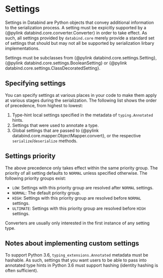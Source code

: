# Settings

Settings in Databind are Python objects that convey additional information to the serialization process. A setting
must be expicitly supported by a {@pylink databind.core.converter.Converter} in order to take effect. As such, all
settings provided by `databind.core` merely provide a standard set of settings that should but may not all be supported
by serialization lirbary implementations.

Settings must be subclasses from {@pylink databind.core.settings.Setting}, {@pylink databind.core.settings.BooleanSetting}
or {@pylink databind.core.settings.ClassDecoratedSetting}.

## Specifying settings

You can specify settings at various places in your code to make them apply at various stages during the serialization.
The following list shows the order of precedence, from highest to lowest:

1. Type-hint local settings specified in the metadata of `typing.Annotated` hints.
2. Settings that were used to annotate a type.
3. Global settings that are passed to {@pylink databind.core.mapper.ObjectMapper.convert}, or the respective
  `serialize`/`deserialize` methods.

## Settings priority

The above precedence only takes effect within the same priority group. The priority of all setting defaults to `NORMAL`
unless specified otherwise. The following priority groups exist:

* `LOW`: Settings with this priority group are resolved after `NORMAL` settings.
* `NORMAL`: The default priority group.
* `HIGH`: Settings with this priority group are resolved before `NORMAL` settings.
* `ULTIMATE`: Settings with this priority group are resolved before `HIGH` settings.

Converters are usually only interested in the first instance of any setting type.

## Notes about implementing custom settings

To support Python 3.6, `typing_extensions.Annotated` metadata must be hashable. As such, settings that you want users
to be able to pass into annotated type hints in Python 3.6 must support hashing (identity hashing is often sufficient).
